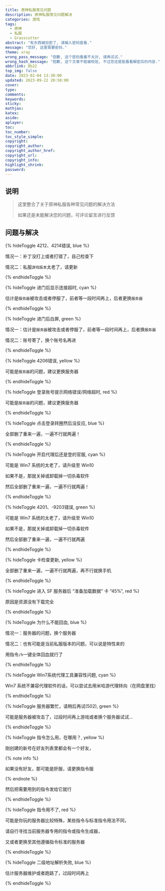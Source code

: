 ```yaml
---
title: 原神私服常见问题
description: 原神私服常见问题解决
categories: 游戏
tags:
  - 原神
  - 私服
  - Grasscutter
abstract: "有东西被加密了, 请输入密码查看."
message: "您好, 这里需要密码."
theme: xray
wrong_pass_message: "抱歉, 这个密码看着不太对, 请再试试."
wrong_hash_message: "抱歉, 这个文章不能被校验, 不过您还是能看看解密后的内容."
abbrlink: 8b22
top_img: false
date: 2023-02-04 13:30:00
updated: 2023-09-22 20:50:00
cover:
type:
comments:
keywords:
sticky:
mathjax:
katex:
aside:
aplayer:
toc:
toc_number:
toc_style_simple:
copyright:
copyright_author:
copyright_author_href:
copyright_url:
copyright_info:
highlight_shrink:
password:
---
```


## 说明

> 这里整合了关于原神私服各种常见问题的解决方法
>
> 如果还是未能解决您的问题，可评论留言进行反馈

## 问题与解决

{% hideToggle 4212、4214错误, blue %}

情况一：补丁没打上或者打错了，自己检查下

情况二：私服`游戏版本`太老了，请更新

{% endhideToggle %}

{% hideToggle 进门后显示连接超时, cyan %}

估计是`服务器`被攻击或者停服了，前者等一段时间再上，后者更换`服务器`

{% endhideToggle %}

{% hideToggle 进门后白屏, green %}

情况一：估计是`服务器`被攻击或者停服了，前者等一段时间再上，后者换`服务器`

情况二：账号寄了，换个账号名再进

{% endhideToggle %}

{% hideToggle 4206错误, yellow %}

可能是`服务器`的问题，建议更换服务器

{% endhideToggle %}

{% hideToggle 登录账号提示网络错误/网络超时, red %}

可能是`服务器`的问题，建议更换服务器

{% endhideToggle %}

{% hideToggle 点击登录转圈然后没反应, blue %}

全部删了重来一遍，一遍不行就两遍！

{% endhideToggle %}

{% hideToggle 开启代理后还是登的官服, cyan %}

可能是 Win7 系统的太老了，请升级至 Win10

如果不是，那就关掉或卸载掉一切杀毒软件

然后全部删了重来一遍，一遍不行就两遍！

{% endhideToggle %}

{% hideToggle 4201、-9203错误, green %}

可能是 Win7 系统的太老了，请升级至 Win10

如果不是，那就关掉或卸载掉一切杀毒软件

然后全部删了重来一遍，一遍不行就两遍

{% endhideToggle %}

{% hideToggle 卡检查更新, yellow %}

全部删了重来一遍，一遍不行就两遍，再不行就换手机

{% endhideToggle %}

{% hideToggle 进入 SF 服务器后 “准备加载数据” 卡 “45%”, red %}

原因是资源没有下载完全

{% endhideToggle %}

{% hideToggle 为什么不能回血, blue %}

情况一：服务器的问题，换个服务器

情况二：也有可能是当前私服版本的问题，可以说是特性来的

用指令`/h`一键全体回血就行了

{% endhideToggle %}

{% hideToggle Win7系统代理工具兼容性问题, cyan %}

Win7 系统不兼容代理软件的话，可以尝试去用米哈游代理转向（在网盘里找）

{% endhideToggle %}

{% hideToggle 服务器繁忙，请稍后再试(502), green %}

可能是服务器被攻击了，过段时间再上游戏或者换个服务器试试...

{% endhideToggle %}

{% hideToggle 指令怎么用，在哪用？, yellow %}

刚创建的新号在好友列表里都会有一个好友，

{% note info %}

如果没有好友，那可能是肝服，请更换指令服

{% endnote %}

然后把需要用到的指令发给它就行

{% endhideToggle %}

{% hideToggle 指令用不了, red %}

可能是你玩的服务器比较特殊，某些指令与标准指令用法不同，

请自行寻找当前服务器专用的指令或指令生成器，

又或者更换至其他遵循指令标准的服务器

{% endhideToggle %}

{% hideToggle 二级地址解析失败, blue %}

估计服务器维护或者跑路了，过段时间再上

{% endhideToggle %}
